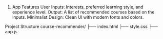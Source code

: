 1. App Features
User Inputs: Interests, preferred learning style, and experience level.
Output: A list of recommended courses based on the inputs.
Minimalist Design: Clean UI with modern fonts and colors.

Project Structure
course-recommender/
├── index.html
├── style.css
├── app.js

